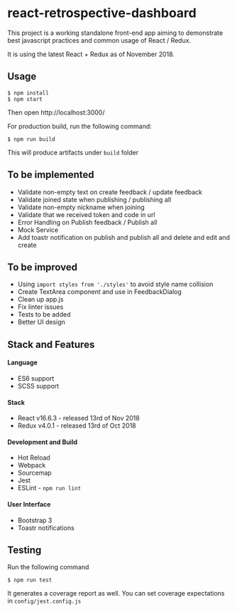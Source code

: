 # react-retrospective-dashboard

This project is a working standalone front-end app aiming to demonstrate best javascript practices and common usage of React / Redux. 

It is using the latest React + Redux as of November 2018.

## Usage
```
$ npm install
$ npm start
```

Then open http://localhost:3000/

For production build, run the following command:

```
$ npm run build
```

This will produce artifacts under ``build`` folder

## To be implemented
- Validate non-empty text on create feedback / update feedback
- Validate joined state when publishing / publishing all
- Validate non-empty nickname when joining
- Validate that we received token and code in url
- Error Handling on Publish feedback / Publish all
- Mock Service
- Add toastr notification on publish and publish all and delete and edit and create

## To be improved

- Using `import styles from './styles'` to avoid style name collision
- Create TextArea component and use in FeedbackDialog
- Clean up app.js
- Fix linter issues
- Tests to be added
- Better UI design

## Stack and Features

#### Language
- ES6 support
- SCSS support

#### Stack
- React v16.6.3 - released 13rd of Nov 2018
- Redux v4.0.1 - released 13rd of Oct 2018

#### Development and Build
- Hot Reload
- Webpack
- Sourcemap
- Jest
- ESLint - ``npm run lint``

#### User Interface
- Bootstrap 3
- Toastr notifications

## Testing

Run the following command

```
$ npm run test
``` 

It generates a coverage report as well. You can set coverage expectations in ``config/jest.config.js``
